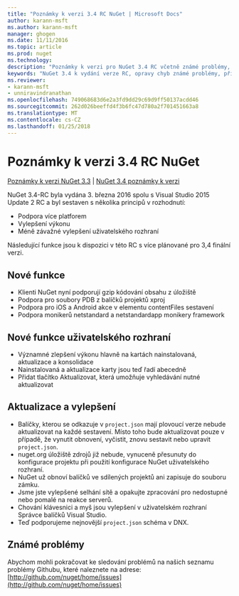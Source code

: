 ```yaml
---
title: "Poznámky k verzi 3.4 RC NuGet | Microsoft Docs"
author: karann-msft
ms.author: karann-msft
manager: ghogen
ms.date: 11/11/2016
ms.topic: article
ms.prod: nuget
ms.technology: 
description: "Poznámky k verzi pro NuGet 3.4 RC včetně známé problémy, opravy chyb, přidaných funkcí a chcete."
keywords: "NuGet 3.4 k vydání verze RC, opravy chyb známé problémy, přidat funkce, chcete"
ms.reviewer:
- karann-msft
- unniravindranathan
ms.openlocfilehash: 749068683d6e2a3fd9dd29c69d9ff50137acdd46
ms.sourcegitcommit: 262d026beeffd4f3b6fc47d780a2f701451663a8
ms.translationtype: MT
ms.contentlocale: cs-CZ
ms.lasthandoff: 01/25/2018
---
```

# <a name="nuget-34-rc-release-notes"></a>Poznámky k verzi 3.4 RC NuGet

[Poznámky k verzi NuGet 3.3](../release-notes/nuget-3.3.md) | [NuGet 3.4 poznámky k verzi](../release-notes/nuget-3.4.md)

NuGet 3.4-RC byla vydána 3. března 2016 spolu s Visual Studio 2015 Update 2 RC a byl sestaven s několika principů v rozhodnutí:

* Podpora více platforem
* Vylepšení výkonu
* Méně závažné vylepšení uživatelského rozhraní

Následující funkce jsou k dispozici v této RC s více plánované pro 3,4 finální verzi.

## <a name="new-features"></a>Nové funkce

* Klienti NuGet nyní podporují gzip kódování obsahu z úložiště
* Podpora pro soubory PDB z balíčků projektů xproj
* Podpora pro iOS a Android akce v elementu contentFiles sestavení
* Podpora monikerů netstandard a netstandardapp monikery framework

## <a name="new-user-interface-features"></a>Nové funkce uživatelského rozhraní

* Významné zlepšení výkonu hlavně na kartách nainstalovaná, aktualizace a konsolidace
* Nainstalovaná a aktualizace karty jsou teď řadí abecedně
* Přidat tlačítko Aktualizovat, která umožňuje vyhledávání nutné aktualizovat

## <a name="updates-and-improvements"></a>Aktualizace a vylepšení

* Balíčky, kterou se odkazuje v `project.json` mají plovoucí verze nebude aktualizovat na každé sestavení. Místo toho bude aktualizovat pouze v případě, že vynutit obnovení, vyčistit, znovu sestavit nebo upravit `project.json`.
* nuget.org úložiště zdrojů již nebude, vynuceně přesunuty do konfigurace projektu při použití konfigurace NuGet uživatelského rozhraní.
* NuGet už obnoví balíčků ve sdílených projektů ani zapisuje do souboru zámku.
* Jsme jste vylepšené selhání sítě a opakujte zpracování pro nedostupné nebo pomalé na reakce serverů.
* Chování klávesnici a myš jsou vylepšení v uživatelském rozhraní Správce balíčků Visual Studio.
* Teď podporujeme nejnovější `project.json` schéma v DNX.

## <a name="known-issues"></a>Známé problémy

Abychom mohli pokračovat ke sledování problémů na našich seznamu problémy Githubu, které naleznete na adrese: [http://github.com/nuget/home/issues](http://github.com/nuget/home/issues)